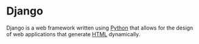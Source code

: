 # Django






Django is a web framework written using [Python](/wiki/Python) that allows for the design of web applications that generate [HTML](/wiki/HTML) dynamically.































































































































    































    















    







    



    

    
    
